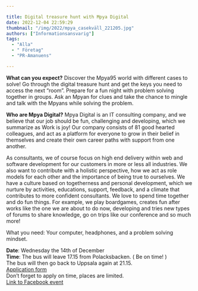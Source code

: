 ```yaml
---

title: Digital treasure hunt with Mpya Digital
date: 2022-12-04 22:59:29
thumbnail: "/img/2022/mpya_casekväll_221205.jpg"
authors: ["Informationsansvarig"]
tags: 
  - "Alla"
  - " Företag"
  - "PR-Amanuens"

---
```

**What can you expect?**
Discover the Mpya95 world with different cases to solve! Go through the digital treasure hunt and get the keys you need to access the next “room”.
Prepare for a fun night with problem solving together in groups. Ask an Mpyan for clues and take the chance to mingle and talk with the Mpyans while solving the problem.

**Who are Mpya Digital?**
Mpya Digital is an IT consulting company, and we believe that our job should be fun, challenging and developing, which we summarize as Work is joy! Our company consists of 81 good hearted colleagues, and act as a platform for everyone to grow in their belief in themselves and create their own career paths with support from one another.

As consultants, we of course focus on high end delivery within web and software development for our customers in more or less all industries. We also want to contribute with a holistic perspective, how we act as role models for each other and the importance of being true to ourselves.
We have a culture based on togetherness and personal development, which we nurture by activities, educations, support, feedback, and a climate that contributes to more confident consultants. We love to spend time together and do fun things. For example, we play boardgames, creates fun after works like the one we are about to do now, developing and tries new types of forums to share knowledge, go on trips like our conference and so much more!

What you need: Your computer, headphones, and a problem solving mindset.

**Date**: Wednesday the 14th of December\
**Time**: The bus will leave 17.15 from Polacksbacken. ( Be on time! )\
The bus will then go back to Uppsala again at 21.15.\
[Application form](https://forms.gle/vegvFiRidcs2PhcQ6)\
Don’t forget to apply on time, places are limited.\
[Link to Facebook event](https://fb.me/e/2YxG2hNyI)
